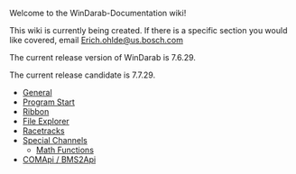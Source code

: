 Welcome to the WinDarab-Documentation wiki!

This wiki is currently being created. If there is a specific section you would like covered, email [Erich.ohlde@us.bosch.com](erich.ohlde@us.bosch.com)

The current release version of WinDarab is 7.6.29.

The current release candidate is 7.7.29.

- [General](General.md)
- [Program Start](Program-Start.md)
- [Ribbon](Ribbon.md)
- [File Explorer](File%20Explorer.md)
- [Racetracks](Racetracks.md)
- [Special Channels](Special%20Channels.md)
  - [Math Functions](Math%20Functions.md)
- [COMApi / BMS2Api](COM%20Api.md)
